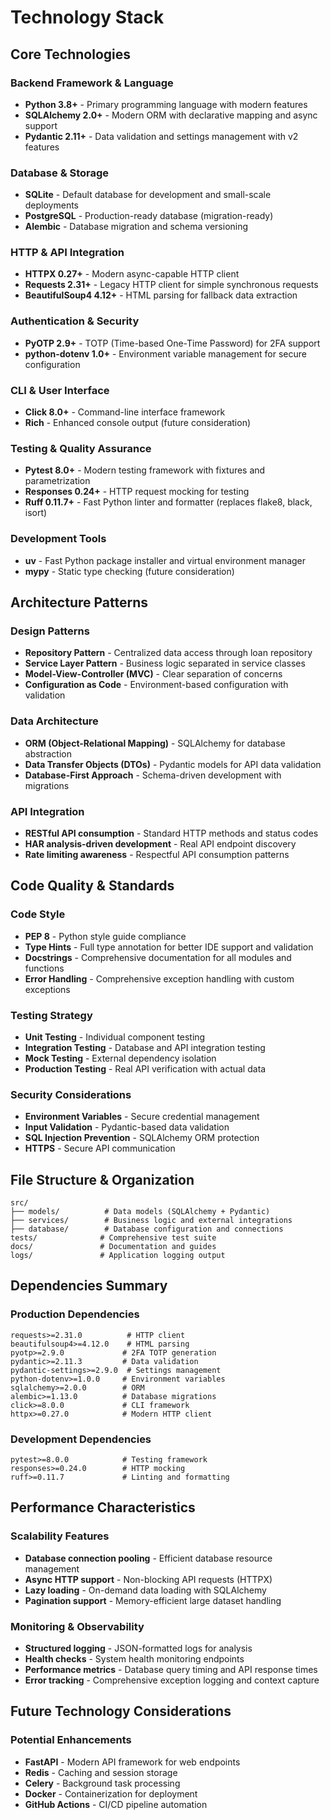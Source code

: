 # Technology Stack

## Core Technologies

### Backend Framework & Language
- **Python 3.8+** - Primary programming language with modern features
- **SQLAlchemy 2.0+** - Modern ORM with declarative mapping and async support
- **Pydantic 2.11+** - Data validation and settings management with v2 features

### Database & Storage
- **SQLite** - Default database for development and small-scale deployments
- **PostgreSQL** - Production-ready database (migration-ready)
- **Alembic** - Database migration and schema versioning

### HTTP & API Integration
- **HTTPX 0.27+** - Modern async-capable HTTP client
- **Requests 2.31+** - Legacy HTTP client for simple synchronous requests
- **BeautifulSoup4 4.12+** - HTML parsing for fallback data extraction

### Authentication & Security
- **PyOTP 2.9+** - TOTP (Time-based One-Time Password) for 2FA support
- **python-dotenv 1.0+** - Environment variable management for secure configuration

### CLI & User Interface
- **Click 8.0+** - Command-line interface framework
- **Rich** - Enhanced console output (future consideration)

### Testing & Quality Assurance
- **Pytest 8.0+** - Modern testing framework with fixtures and parametrization
- **Responses 0.24+** - HTTP request mocking for testing
- **Ruff 0.11.7+** - Fast Python linter and formatter (replaces flake8, black, isort)

### Development Tools
- **uv** - Fast Python package installer and virtual environment manager
- **mypy** - Static type checking (future consideration)

## Architecture Patterns

### Design Patterns
- **Repository Pattern** - Centralized data access through loan repository
- **Service Layer Pattern** - Business logic separated in service classes
- **Model-View-Controller (MVC)** - Clear separation of concerns
- **Configuration as Code** - Environment-based configuration with validation

### Data Architecture
- **ORM (Object-Relational Mapping)** - SQLAlchemy for database abstraction
- **Data Transfer Objects (DTOs)** - Pydantic models for API data validation
- **Database-First Approach** - Schema-driven development with migrations

### API Integration
- **RESTful API consumption** - Standard HTTP methods and status codes
- **HAR analysis-driven development** - Real API endpoint discovery
- **Rate limiting awareness** - Respectful API consumption patterns

## Code Quality & Standards

### Code Style
- **PEP 8** - Python style guide compliance
- **Type Hints** - Full type annotation for better IDE support and validation
- **Docstrings** - Comprehensive documentation for all modules and functions
- **Error Handling** - Comprehensive exception handling with custom exceptions

### Testing Strategy
- **Unit Testing** - Individual component testing
- **Integration Testing** - Database and API integration testing
- **Mock Testing** - External dependency isolation
- **Production Testing** - Real API verification with actual data

### Security Considerations
- **Environment Variables** - Secure credential management
- **Input Validation** - Pydantic-based data validation
- **SQL Injection Prevention** - SQLAlchemy ORM protection
- **HTTPS** - Secure API communication

## File Structure & Organization

```
src/
├── models/          # Data models (SQLAlchemy + Pydantic)
├── services/        # Business logic and external integrations
├── database/        # Database configuration and connections
tests/              # Comprehensive test suite
docs/               # Documentation and guides
logs/               # Application logging output
```

## Dependencies Summary

### Production Dependencies
```
requests>=2.31.0          # HTTP client
beautifulsoup4>=4.12.0    # HTML parsing
pyotp>=2.9.0             # 2FA TOTP generation
pydantic>=2.11.3         # Data validation
pydantic-settings>=2.9.0  # Settings management
python-dotenv>=1.0.0     # Environment variables
sqlalchemy>=2.0.0        # ORM
alembic>=1.13.0          # Database migrations
click>=8.0.0             # CLI framework
httpx>=0.27.0            # Modern HTTP client
```

### Development Dependencies
```
pytest>=8.0.0            # Testing framework
responses>=0.24.0        # HTTP mocking
ruff>=0.11.7             # Linting and formatting
```

## Performance Characteristics

### Scalability Features
- **Database connection pooling** - Efficient database resource management
- **Async HTTP support** - Non-blocking API requests (HTTPX)
- **Lazy loading** - On-demand data loading with SQLAlchemy
- **Pagination support** - Memory-efficient large dataset handling

### Monitoring & Observability
- **Structured logging** - JSON-formatted logs for analysis
- **Health checks** - System health monitoring endpoints
- **Performance metrics** - Database query timing and API response times
- **Error tracking** - Comprehensive exception logging and context capture

## Future Technology Considerations

### Potential Enhancements
- **FastAPI** - Modern API framework for web endpoints
- **Redis** - Caching and session storage
- **Celery** - Background task processing
- **Docker** - Containerization for deployment
- **GitHub Actions** - CI/CD pipeline automation
